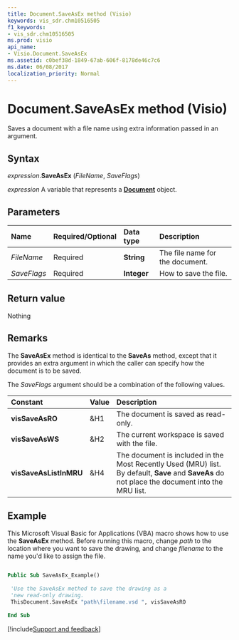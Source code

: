 ```yaml
---
title: Document.SaveAsEx method (Visio)
keywords: vis_sdr.chm10516505
f1_keywords:
- vis_sdr.chm10516505
ms.prod: visio
api_name:
- Visio.Document.SaveAsEx
ms.assetid: c0bef38d-1849-67ab-606f-8178de46c7c6
ms.date: 06/08/2017
localization_priority: Normal
---
```



# Document.SaveAsEx method (Visio)

Saves a document with a file name using extra information passed in an argument.


## Syntax

_expression_.**SaveAsEx** (_FileName_, _SaveFlags_)

_expression_ A variable that represents a **[Document](Visio.Document.md)** object.


## Parameters

|Name|Required/Optional|Data type|Description|
|:-----|:-----|:-----|:-----|
| _FileName_|Required| **String**|The file name for the document.|
| _SaveFlags_|Required| **Integer**|How to save the file.|

## Return value

Nothing


## Remarks

The **SaveAsEx** method is identical to the **SaveAs** method, except that it provides an extra argument in which the caller can specify how the document is to be saved.

The  _SaveFlags_ argument should be a combination of the following values.

|Constant|Value|Description|
|:-----|:-----|:-----|
| **visSaveAsRO**|&H1|The document is saved as read-only.|
| **visSaveAsWS**|&H2|The current workspace is saved with the file.|
| **visSaveAsListInMRU**|&H4|The document is included in the Most Recently Used (MRU) list. By default, **Save** and **SaveAs** do not place the document into the MRU list.|

## Example

This Microsoft Visual Basic for Applications (VBA) macro shows how to use the **SaveAsEx** method. Before running this macro, change _path_ to the location where you want to save the drawing, and change _filename_ to the name you'd like to assign the file.


```vb
 
Public Sub SaveAsEx_Example() 
 
 'Use the SaveAsEx method to save the drawing as a 
 'new read-only drawing. 
 ThisDocument.SaveAsEx "path\filename.vsd ", visSaveAsRO 
 
End Sub
```

[!include[Support and feedback](~/includes/feedback-boilerplate.md)]